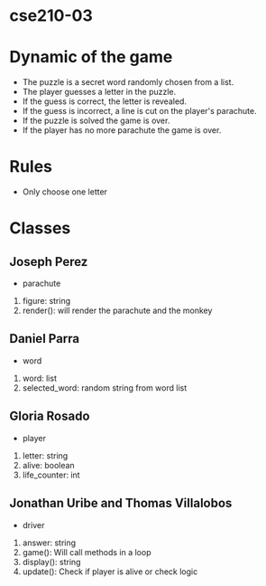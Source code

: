 # cse210-03
# Dynamic of the game
* The puzzle is a secret word randomly chosen from a list.
* The player guesses a letter in the puzzle.
* If the guess is correct, the letter is revealed.
* If the guess is incorrect, a line is cut on the player's parachute.
* If the puzzle is solved the game is over.
* If the player has no more parachute the game is over.
# Rules 
* Only choose one letter
# Classes
## Joseph Perez
- parachute 
1. figure: string
2. render(): will render the parachute and the monkey
## Daniel Parra
- word  
1. word: list
2. selected_word: random string from word list
## Gloria Rosado
- player 
1. letter: string
2. alive: boolean
3. life_counter: int
## Jonathan Uribe and Thomas Villalobos
- driver 
1. answer: string
2. game(): Will call methods in a loop
3. display(): string
4. update(): Check if player is alive or check logic
